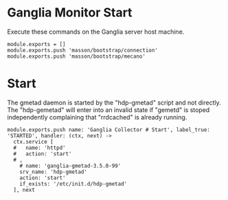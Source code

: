 
# Ganglia Monitor Start

Execute these commands on the Ganglia server host machine.

    module.exports = []
    module.exports.push 'masson/bootstrap/connection'
    module.exports.push 'masson/bootstrap/mecano'

# Start

The gmetad daemon is started by the "hdp-gmetad" script and not directly. The
"hdp-gemetad" will enter into an invalid state if "gemetd" is stoped
independently complaining that "rrdcached" is already running.

    module.exports.push name: 'Ganglia Collector # Start', label_true: 'STARTED', handler: (ctx, next) ->
      ctx.service [
      #   name: 'httpd'
      #   action: 'start'
      # ,
        # name: 'ganglia-gmetad-3.5.0-99'
        srv_name: 'hdp-gmetad'
        action: 'start'
        if_exists: '/etc/init.d/hdp-gmetad'
      ], next
